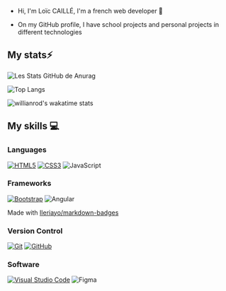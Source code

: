 - Hi, I'm Loïc CAILLÉ, I'm a french web developer 👋

- On my GitHub profile, I have school projects and personal projects in different technologies

## My stats⚡️

![Les Stats GitHub de Anurag](https://github-readme-stats.vercel.app/api?username=l0l0o&show_icons=true&theme=github_dark&count_private=true&line_height=28.5)

![Top Langs](https://github-readme-stats.vercel.app/api/top-langs/?username=l0l0o&layout=compact&langs_count=12&theme=github_dark&card_width=445)

![willianrod's wakatime stats](https://github-readme-stats.vercel.app/api/wakatime?username=l0l0o&layout=compact&langs_count=12&theme=github_dark)

## My skills 💻

### Languages

[![HTML5](https://img.shields.io/badge/html5-%23E34F26.svg?style=for-the-badge&logo=html5&logoColor=white)](https://www.w3.org/standards/webdesign/htmlcss)
[![CSS3](https://img.shields.io/badge/css3-%231572B6.svg?style=for-the-badge&logo=css3&logoColor=white)](https://www.w3.org/standards/webdesign/htmlcss)
![JavaScript](https://img.shields.io/badge/javascript-%23323330.svg?style=for-the-badge&logo=javascript&logoColor=%23F7DF1E)


### Frameworks

[![Bootstrap](https://img.shields.io/badge/bootstrap-%23563D7C.svg?style=for-the-badge&logo=bootstrap&logoColor=white)](https://getbootstrap.com/)
![Angular](https://img.shields.io/badge/angular-%23DD0031.svg?style=for-the-badge&logo=angular&logoColor=white)

Made with [Ileriayo/markdown-badges](https://github.com/Ileriayo/markdown-badges)

<!-- ### CMS -->

### Version Control

[![Git](https://img.shields.io/badge/git-%23F05033.svg?style=for-the-badge&logo=git&logoColor=white)](https://git-scm.com/)
[![GitHub](https://img.shields.io/badge/github-%23121011.svg?style=for-the-badge&logo=github&logoColor=white)](https://github.com/theo-code33)

### Software

[![Visual Studio Code](https://img.shields.io/badge/Visual%20Studio%20Code-0078d7.svg?style=for-the-badge&logo=visual-studio-code&logoColor=white)](https://code.visualstudio.com/)
![Figma](https://img.shields.io/badge/figma-%23F24E1E.svg?style=for-the-badge&logo=figma&logoColor=white)


